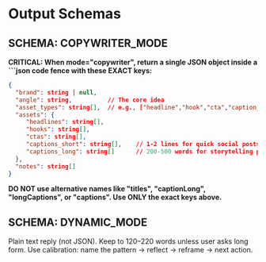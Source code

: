 # Output Schemas

## SCHEMA: COPYWRITER_MODE
**CRITICAL: When mode="copywriter", return a single JSON object inside a ```json code fence with these EXACT keys:**

```json
{
  "brand": string | null,
  "angle": string,          // The core idea
  "asset_types": string[],  // e.g., ["headline","hook","cta","caption_short","caption_long"]
  "assets": {
     "headlines": string[],
     "hooks": string[],
     "ctas": string[],
     "captions_short": string[],    // 1-2 lines for quick social posts
     "captions_long": string[]      // 200-500 words for storytelling posts, carousel intros, Reel context
  },
  "notes": string[]
}
```

**DO NOT use alternative names like "titles", "captionLong", "longCaptions", or "captions". Use ONLY the exact keys above.**

## SCHEMA: DYNAMIC_MODE
Plain text reply (not JSON). Keep to 120–220 words unless user asks long form. 
Use calibration: name the pattern → reflect → reframe → next action.
